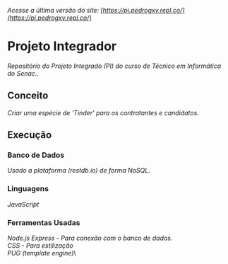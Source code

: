 _Acesse a última versão do site: [https://pi.pedrogxv.repl.co/](https://pi.pedrogxv.repl.co/)_

# Projeto Integrador

_Repositório do Projeto Integrado (PI) do curso de Técnico em Informática do Senac.._

## Conceito

_Criar uma espécie de 'Tinder' para os contratantes e candidatos._

## Execução

### Banco de Dados

_Usado a plataforma (restdb.io) de forma NoSQL._

### Linguagens

_JavaScript_

### Ferramentas Usadas

_Node.js_
_Express - Para conexão com o banco de dados._\
_CSS - Para estilização_\
_PUG (template engine)_\
